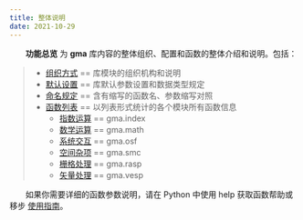 ```yaml
---
title: 整体说明
date: 2021-10-29
---
```


**&emsp;&emsp;功能总览** 为 **gma** 库内容的整体组织、配置和函数的整体介绍和说明。包括：


>+ [组织方式](/Functions/Structure.html) == 库模块的组织机构和说明
>+ [默认设置](/Functions/Default.html)  == 库默认参数设置和数据类型规定
>+ [命名规定](/Functions/Naming.html) == 含有缩写的函数名、参数缩写对照
>+ [函数列表](/Functions/Function.html)  == 以列表形式统计的各个模块所有函数信息
>	* [指数运算](/Functions/Function.html#指数运算) == gma.index
>	* [数学运算](/Functions/Function.html#数学运算) == gma.math
>	* [系统交互](/Functions/Function.html#系统交互) == gma.osf
>	* [空间杂项](/Functions/Function.html#空间杂项) == gma.smc
>	* [栅格处理](/Functions/Function.html#栅格处理) == gma.rasp
>	* [矢量处理](/Functions/Function.html#矢量处理) == gma.vesp

&emsp;&emsp;如果你需要详细的函数参数说明，请在 Python 中使用 help 获取函数帮助或移步 [使用指南](/UserGuide/)。